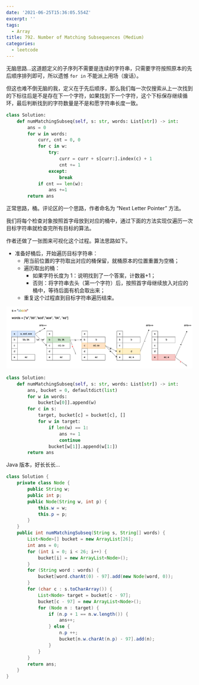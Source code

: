 ```yaml
---
date: '2021-06-25T15:36:05.554Z'
excerpt: ''
tags:
  - Array
title: 792. Number of Matching Subsequences (Medium)
categories:
  - leetcode
---
```


无脑思路...这道题定义的子序列不需要是连续的字符串，只需要字符按照原本的先后顺序排列即可，所以遗憾 `for in` 不能派上用场（废话）。

但这也难不倒无脑的我，定义在于先后顺序，那么我们每一次仅搜索从上一次找到的下标往后是不是存在下一个字符，如果找到下一个字符，这个下标保存继续循环，最后判断找到的字符数量是不是和愿字符串长度一致。

```python
class Solution:
    def numMatchingSubseq(self, s: str, words: List[str]) -> int:
        ans = 0
        for w in words:
            curr, cnt = 0, 0
            for c in w:
                try:
                    curr = curr + s[curr:].index(c) + 1
                    cnt += 1
                except:
                    break
            if cnt == len(w):
                ans +=1
        return ans
```

正常思路，桶。评论区的一个思路，作者命名为 “Next Letter Pointer” 方法。

我们将每个检查对象按照首字母放到对应的桶中，通过下面的方法实现仅遍历一次目标字符串就检查完所有目标的算法。

作者还做了一张图来可视化这个过程。算法思路如下。

- 准备好桶后，开始遍历目标字符串：
  - 用当前位置的字符取出对应的桶保留，就桶原本的位置重置为空桶；
  - 遍历取出的桶：
    - 如果字符长度为 1：说明找到了一个答案，计数器+1；
    - 否则：将字符串去头（第一个字符）后，按照首字母继续放入对应的桶中，等待后面有机会取出来；
  - 重复这个过程直到目标字符串遍历结束。

![bucket](/images/leetcode/792.bucket.png)

```python
class Solution:
    def numMatchingSubseq(self, s: str, words: List[str]) -> int:
        ans, bucket = 0, defaultdict(list)
        for w in words:
            bucket[w[0]].append(w)
        for c in s:
            target, bucket[c] = bucket[c], []
            for w in target:
                if len(w) == 1:
                    ans += 1
                    continue
                bucket[w[1]].append(w[1:])
        return ans
```

Java 版本，好长长长...

```java
class Solution {
    private class Node {
        public String w;
        public int p;
        public Node(String w, int p) {
            this.w = w;
            this.p = p;
        }
    }
    public int numMatchingSubseq(String s, String[] words) {
        List<Node>[] bucket = new ArrayList[26];
        int ans = 0;
        for (int i = 0; i < 26; i++) {
            bucket[i] = new ArrayList<Node>();
        }
        for (String word : words) {
            bucket[word.charAt(0) - 97].add(new Node(word, 0));
        }
        for (char c : s.toCharArray()) {
            List<Node> target = bucket[c - 97];
            bucket[c - 97] = new ArrayList<Node>();
            for (Node n : target) {
                if (n.p + 1 == n.w.length()) {
                    ans++;
                } else {
                    n.p ++;
                    bucket[n.w.charAt(n.p) - 97].add(n);
                }
            }
        }
        return ans;
    }
}
```
